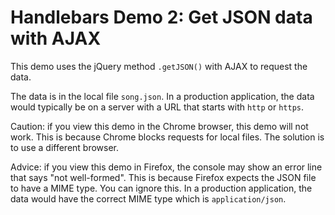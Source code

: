 # Handlebars Demo 2: Get JSON data with AJAX

This demo uses the jQuery method `.getJSON()` with AJAX to request the data.

The data is in the local file `song.json`. In a production application, the data would typically be on a server with a URL that starts with `http` or `https`.

Caution: if you view this demo in the Chrome browser, this demo will not work. This is because Chrome blocks requests for local files. The solution is to use a different browser.

Advice: if you view this demo in Firefox, the console may show an error line that says "not well-formed". This is because Firefox expects the JSON file to have a MIME type. You can ignore this. In a production application, the data would have the correct MIME type which is `application/json`. 



